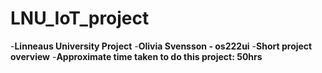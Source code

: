 # LNU_IoT_project

-**Linneaus University Project**
-**Olivia Svensson - os222ui**
-**Short project overview**
-**Approximate time taken to do this project: 50hrs**
